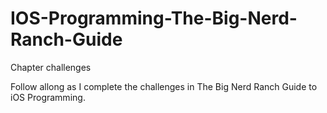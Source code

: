 IOS-Programming-The-Big-Nerd-Ranch-Guide
========================================

Chapter challenges 

Follow allong as I complete the challenges in The Big Nerd Ranch Guide to iOS Programming. 
